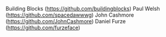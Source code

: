 Building Blocks (https://github.com/buildingblocks)
Paul Welsh (https://github.com/spacedawwwg)
John Cashmore (https://github.com/JohnCashmore)
Daniel Furze (https://github.com/furzeface)
